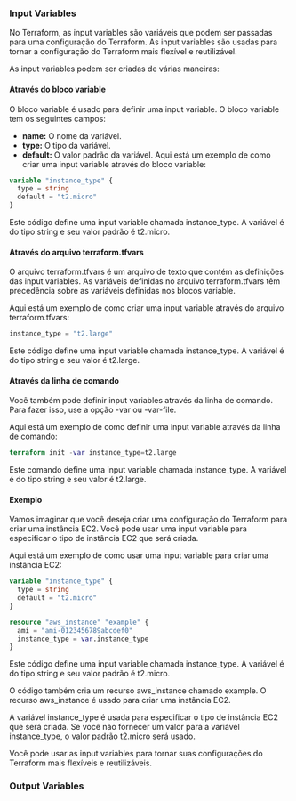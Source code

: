 ### Input Variables


No Terraform, as input variables são variáveis que podem ser passadas para uma configuração do Terraform. 
As input variables são usadas para tornar a configuração do Terraform mais flexível e reutilizável.

As input variables podem ser criadas de várias maneiras:

#### Através do bloco variable
O bloco variable é usado para definir uma input variable. O bloco variable tem os seguintes campos:

* **name:** O nome da variável.
* **type:** O tipo da variável.
* **default:** O valor padrão da variável.
Aqui está um exemplo de como criar uma input variable através do bloco variable:

```terraform
variable "instance_type" {
  type = string
  default = "t2.micro"
}
```

Este código define uma input variable chamada instance_type. A variável é do tipo string e seu valor padrão é t2.micro.

#### Através do arquivo terraform.tfvars
O arquivo terraform.tfvars é um arquivo de texto que contém as definições das input variables. As variáveis definidas no arquivo terraform.tfvars têm precedência sobre as variáveis definidas nos blocos variable.

Aqui está um exemplo de como criar uma input variable através do arquivo terraform.tfvars:

```terraform
instance_type = "t2.large"
```

Este código define uma input variable chamada instance_type. A variável é do tipo string e seu valor é t2.large.

#### Através da linha de comando
Você também pode definir input variables através da linha de comando. Para fazer isso, use a opção -var ou -var-file.

Aqui está um exemplo de como definir uma input variable através da linha de comando:

```terraform
terraform init -var instance_type=t2.large
```
Este comando define uma input variable chamada instance_type. A variável é do tipo string e seu valor é t2.large.

#### Exemplo

Vamos imaginar que você deseja criar uma configuração do Terraform para criar uma instância EC2. Você pode usar uma input variable para especificar o tipo de instância EC2 que será criada.

Aqui está um exemplo de como usar uma input variable para criar uma instância EC2:

```terraform
variable "instance_type" {
  type = string
  default = "t2.micro"
}

resource "aws_instance" "example" {
  ami = "ami-0123456789abcdef0"
  instance_type = var.instance_type
}
```

Este código define uma input variable chamada instance_type. A variável é do tipo string e seu valor padrão é t2.micro.

O código também cria um recurso aws_instance chamado example. O recurso aws_instance é usado para criar uma instância EC2.

A variável instance_type é usada para especificar o tipo de instância EC2 que será criada. Se você não fornecer um valor para a variável instance_type, o valor padrão t2.micro será usado.

Você pode usar as input variables para tornar suas configurações do Terraform mais flexíveis e reutilizáveis.

### Output Variables

